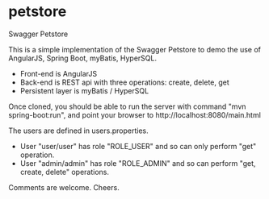 # petstore
Swagger Petstore

This is a simple implementation of the Swagger Petstore to demo the use of AngularJS, Spring Boot, myBatis, HyperSQL.

 - Front-end is AngularJS
 - Back-end is REST api with three operations: create, delete, get
 - Persistent layer is myBatis / HyperSQL

Once cloned, you should be able to run the server with command "mvn spring-boot:run", and point your browser to http://localhost:8080/main.html

The users are defined in users.properties.

 - User "user/user" has role "ROLE_USER" and so can only perform "get" operation.
 - User "admin/admin" has role "ROLE_ADMIN" and so can perform "get, create, delete" operations.
 
Comments are welcome. Cheers.
